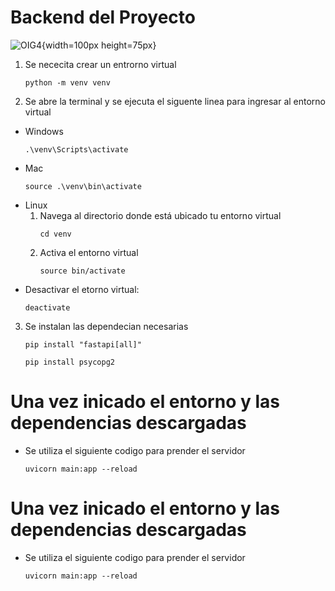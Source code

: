 ﻿# Backend del Proyecto
![OIG4](https://github.com/Milanesa21/Seguridad_e_higiene/assets/127987458/0c519a02-78e7-421b-97dc-e7e0340b25f6){width=100px height=75px}


1. Se nececita crear un entrorno virtual
    ```
    python -m venv venv
    ```
2. Se abre la terminal y se ejecuta el siguente linea para ingresar al entorno virtual
- Windows
    ```
    .\venv\Scripts\activate
    ```
- Mac
    ```
    source .\venv\bin\activate
    ```
- Linux
    1. Navega al directorio donde está ubicado tu entorno virtual
        ```
        cd venv
        ```
    2. Activa el entorno virtual
        ```
        source bin/activate
        ```
- Desactivar el etorno virtual: 
    ```
    deactivate
    ```
3. Se instalan las dependecian necesarias
    ```
    pip install "fastapi[all]"
    ```
    ```
    pip install psycopg2
    ```

# Una vez inicado el entorno y las dependencias descargadas
- Se utiliza el siguiente codigo para prender el servidor
    ```
    uvicorn main:app --reload
    ```



# Una vez inicado el entorno y las dependencias descargadas
- Se utiliza el siguiente codigo para prender el servidor
    ```
    uvicorn main:app --reload
    ```

